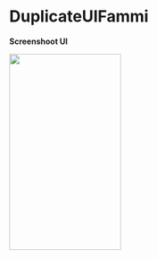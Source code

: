 # DuplicateUIFammi

<p><b>Screenshoot UI</b></p>

<img align="left" src="Screenshoot/1.jpg" width="200" height="350">

